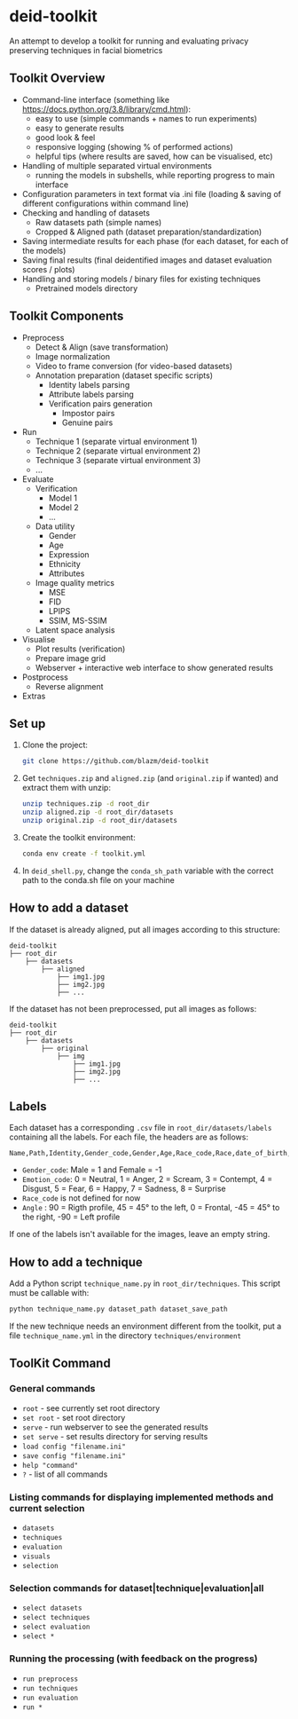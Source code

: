# deid-toolkit
An attempt to develop a toolkit for running and evaluating privacy preserving techniques in facial biometrics

## Toolkit Overview

- Command-line interface (something like https://docs.python.org/3.8/library/cmd.html):
  - easy to use (simple commands + names to run experiments)
  - easy to generate results
  - good look & feel
  - responsive logging (showing % of performed actions)
  - helpful tips (where results are saved, how can be visualised, etc)
- Handling of multiple separated virtual environments
  - running the models in subshells, while reporting progress to main interface
- Configuration parameters in text format via .ini file (loading & saving of different configurations within command line)
- Checking and handling of datasets
  - Raw datasets path (simple names)
  - Cropped & Aligned path (dataset preparation/standardization)
- Saving intermediate results for each phase (for each dataset, for each of the models)
- Saving final results (final deidentified images and dataset evaluation scores / plots)
- Handling and storing models / binary files for existing techniques
  - Pretrained models directory

## Toolkit Components

- Preprocess
  - Detect & Align (save transformation)
  - Image normalization
  - Video to frame conversion (for video-based datasets)
  - Annotation preparation (dataset specific scripts)
    - Identity labels parsing
    - Attribute labels parsing
    - Verification pairs generation
        - Impostor pairs
        - Genuine pairs
- Run
  - Technique 1 (separate virtual environment 1)
  - Technique 2 (separate virtual environment 2)
  - Technique 3 (separate virtual environment 3)
  - ...
- Evaluate
  - Verification
    - Model 1
    - Model 2
    - ...
  - Data utility
    - Gender
    - Age
    - Expression
    - Ethnicity
    - Attributes
  - Image quality metrics
    - MSE
    - FID
    - LPIPS
    - SSIM, MS-SSIM
  - Latent space analysis
- Visualise
  - Plot results (verification)
  - Prepare image grid
  - Webserver + interactive web interface to show generated results
- Postprocess
  - Reverse alignment
- Extras


## Set up 
1. Clone the project:
   ```sh
   git clone https://github.com/blazm/deid-toolkit
   ```

2. Get `techniques.zip` and `aligned.zip` (and `original.zip` if wanted) and extract them with unzip:
   ```sh
   unzip techniques.zip -d root_dir
   unzip aligned.zip -d root_dir/datasets
   unzip original.zip -d root_dir/datasets
   ```

3. Create the toolkit environment:
   ```sh
   conda env create -f toolkit.yml
   ```
4. In `deid_shell.py`, change the `conda_sh_path` variable with the correct path to the conda.sh file on your machine

## How to add a dataset
If the dataset is already aligned, put all images according to this structure:
```
deid-toolkit
├── root_dir
    ├── datasets
        ├── aligned
            ├── img1.jpg
            ├── img2.jpg
            ├── ...
```
If the dataset has not been preprocessed, put all images as follows:
```
deid-toolkit
├── root_dir
    ├── datasets
        ├── original
            ├── img
                ├── img1.jpg
                ├── img2.jpg
                ├── ...
```

## Labels 
Each dataset has a corresponding `.csv` file in `root_dir/datasets/labels` containing all the labels.
For each file, the headers are as follows:
```
Name,Path,Identity,Gender_code,Gender,Age,Race_code,Race,date_of_birth,Emotion_code,Neutral,Anger,Scream,Contempt,Disgust,Fear,Happy,Sadness,Surprise,Sun_glasses,Scarf,Eyeglasses,Beard,Hat,Angle
```
- `Gender_code`: Male = 1 and Female = -1
- `Emotion_code`: 0 = Neutral, 1 = Anger, 2 = Scream, 3 = Contempt, 4 = Disgust, 5 = Fear, 6 = Happy, 7 = Sadness, 8 = Surprise
- `Race_code` is not defined for now
- `Angle` :  90 = Rigth profile, 45 = 45° to the left,  0 = Frontal, -45 = 45° to the right,
 -90 = Left profile

If one of the labels isn't available for the images, leave an empty string.

## How to add a technique
Add a Python script `technique_name.py` in `root_dir/techniques`. This script must be callable with:
```sh
python technique_name.py dataset_path dataset_save_path
```
If the new technique needs an environment different from the toolkit, put a file `technique_name.yml` in the directory `techniques/environment`

## ToolKit Command

### General commands
- `root` - see currently set root directory
- `set root` - set root directory
- `serve` - run webserver to see the generated results
- `set serve` - set results directory for serving results
- `load config "filename.ini"`
- `save config "filename.ini"`
- `help "command"`
- `?` - list of all commands

### Listing commands for displaying implemented methods and current selection
- `datasets`
- `techniques`
- `evaluation`
- `visuals`
- `selection`

### Selection commands for dataset|technique|evaluation|all
- `select datasets`
- `select techniques`
- `select evaluation`
- `select *` 

### Running the processing (with feedback on the progress)
- `run preprocess`
- `run techniques`
- `run evaluation`
- `run *`
```
